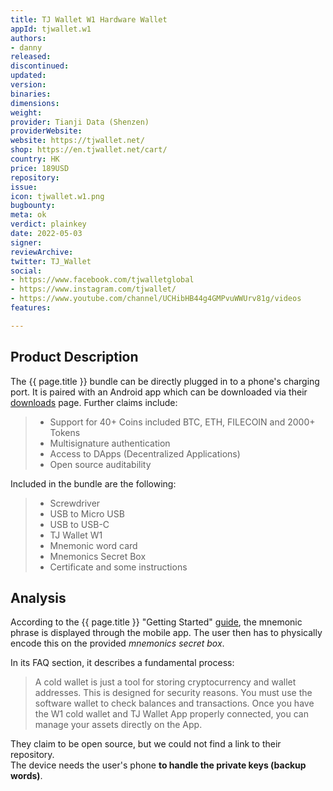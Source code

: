 ```yaml
---
title: TJ Wallet W1 Hardware Wallet
appId: tjwallet.w1
authors:
- danny
released: 
discontinued: 
updated: 
version: 
binaries: 
dimensions: 
weight: 
provider: Tianji Data (Shenzen)
providerWebsite: 
website: https://tjwallet.net/
shop: https://en.tjwallet.net/cart/
country: HK
price: 189USD
repository: 
issue: 
icon: tjwallet.w1.png
bugbounty: 
meta: ok
verdict: plainkey
date: 2022-05-03
signer: 
reviewArchive: 
twitter: TJ_Wallet
social:
- https://www.facebook.com/tjwalletglobal
- https://www.instagram.com/tjwallet/
- https://www.youtube.com/channel/UCHibHB44g4GMPvuWWUrv81g/videos
features: 

---
```


## Product Description 

The {{ page.title }} bundle can be directly plugged in to a phone's charging port. It is paired with an Android app which can be downloaded via their [downloads](https://en.tjwallet.net/download/) page. Further claims include: 

> - Support for 40+ Coins included BTC, ETH, FILECOIN and 2000+ Tokens
> - Multisignature authentication 
> - Access to DApps (Decentralized Applications)
> - Open source auditability 

Included in the bundle are the following: 

> - Screwdriver
> - USB to Micro USB
> - USB to USB-C
> - TJ Wallet W1
> - Mnemonic word card
> - Mnemonics Secret Box
> - Certificate and some instructions

## Analysis 

According to the {{ page.title }} "Getting Started" [guide](https://en.tjwallet.net/getting-started/), the mnemonic phrase is displayed through the mobile app. The user then has to physically encode this on the provided *mnemonics secret box*. 

In its FAQ section, it describes a fundamental process:

> A cold wallet is just a tool for storing cryptocurrency and wallet addresses. This is designed for security reasons. You must use the software wallet to check balances and transactions. Once you have the W1 cold wallet and TJ Wallet App properly connected, you can manage your assets directly on the App.

They claim to be open source, but we could not find a link to their repository.  
The device needs the user's phone **to handle the private keys (backup words)**.

 
